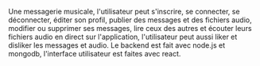 Une messagerie musicale, l'utilisateur peut s'inscrire, se connecter, se déconnecter, éditer son profil, publier des messages et des fichiers audio, modifier ou supprimer ses messages, lire ceux des autres et écouter leurs fichiers audio en direct sur l'application, l'utilisateur peut aussi liker et disliker les messages et audio.
Le backend est fait avec node.js et mongodb, l'interface utilisateur est faites avec react.
